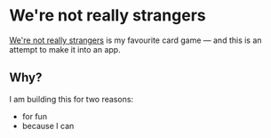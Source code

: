 # We're not really strangers

[We're not really strangers](https://www.werenotreallystrangers.com/collections/shop-all/products/not-really-strangers-card-deck) is my favourite card game — and this is an attempt to make it into an app. 

## Why?
I am building this for two reasons:
- for fun
- because I can
